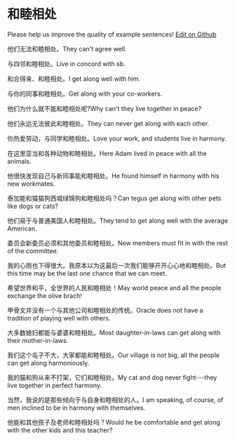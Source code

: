 # 和睦相处

Please help us improve the quality of example sentences! [Edit on Github](https://github.com/jiyushe/jiyu-example-sentence-source/blob/main/chinese/hemuxiangchu.md)

<p><span class="chinese">他们无法和睦相处。</span><span class="english">They can't  agree well.</span></p>

<p><span class="chinese">与四邻和睦相处。</span><span class="english">Live in concord with sb.</span></p>

<p><span class="chinese">和合得来、和睦相处。</span><span class="english">I get along well with him.</span></p>

<p><span class="chinese">与你的同事和睦相处。</span><span class="english">Get along with your co-workers.</span></p>

<p><span class="chinese">他们为什么就不能和睦相处呢?</span><span class="english">Why can't they live together in peace?</span></p>

<p><span class="chinese">他们永远无法彼此和睦相处。</span><span class="english">They can never get along with each other.</span></p>

<p><span class="chinese">你热爱劳动，与同学和睦相处。</span><span class="english">Love your work, and students live in harmony.</span></p>

<p><span class="chinese">在这里亚当和各种动物和睦相处。</span><span class="english">Here Adam lived in peace with all the animals.</span></p>

<p><span class="chinese">他很快发现自己与新同事能和睦相处。</span><span class="english">He found himself in harmony with his new workmates.</span></p>

<p><span class="chinese">泰加能和猫猫狗西城绿锦狗和睦相处吗？</span><span class="english">Can tegus get along with other pets like dogs or cats?</span></p>

<p><span class="chinese">他们易于与普通美国人和睦相处。</span><span class="english">They tend to get along well with the average American.</span></p>

<p><span class="chinese">委员会新委员必须和其他委员和睦相处。</span><span class="english">New members must fit in with the rest of the committee.</span></p>

<p><span class="chinese">我的心雨也下得很大。我原本以为这最后一次我们能够开开心心地和睦相处。</span><span class="english">But this time may be the last one chance that we can meet.</span></p>

<p><span class="chinese">希望世界和平，全世界的人民和睦相处！</span><span class="english">May world peace and all the people exchange the olive brach!</span></p>

<p><span class="chinese">甲骨文并没有一个与其他公司和睦相处的传统。</span><span class="english">Oracle does not have a tradition of playing well with others.</span></p>

<p><span class="chinese">大多数媳妇都能与婆婆和睦相处。</span><span class="english">Most daughter-in-laws can get along with their mother-in-laws.</span></p>

<p><span class="chinese">我们这个屯子不大，大家都能和睦相处。</span><span class="english">Our village is not big, all the people can get along harmoniously.</span></p>

<p><span class="chinese">我的猫和狗从来不打架，它们和睦相处。</span><span class="english">My cat and dog never fight---they live together in perfect harmony.</span></p>

<p><span class="chinese">当然，我说的是那些倾向于与自身和睦相处的人。</span><span class="english">I am speaking, of course, of men inclined to be in harmony with themselves.</span></p>

<p><span class="chinese">他能和其他孩子及老师和睦相处吗？</span><span class="english">Would he be comfortable and get along with the other kids and this teacher?</span></p>

